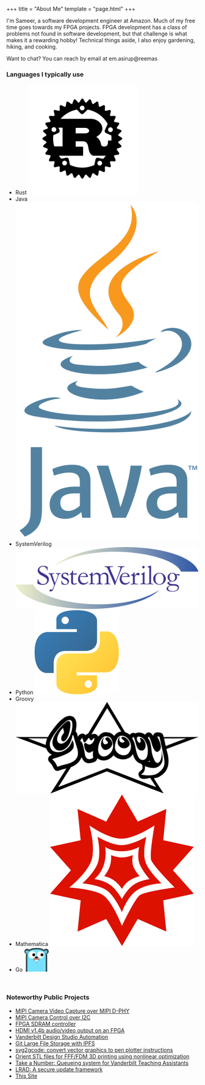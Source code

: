 +++
title = "About Me"
template = "page.html"
+++

I'm Sameer, a software development engineer at Amazon. Much of my free time goes towards my FPGA projects. FPGA development has a class of problems not found in software development, but that challenge is what makes it a rewarding hobby! Technical things aside, I also enjoy gardening, hiking, and cooking.

Want to chat? You can reach by email at <span class="begone-scrapers">em.asirup@reemas</span>

### Languages I typically use

<ul>
    <li>Rust
        <img src="rust.svg" class="ico">
    </li>
    <li>Java
        <img src="java.svg" class="ico">
    </li>
    <li>
        SystemVerilog
        <img src ="system_verilog.svg" class="ico">
    </li>
    <li>Python
        <img src="python.svg" class="ico">
    </li>
    <li>Groovy
        <img src="groovy-logo-black.svg" class="ico">
    </li>
    <li>Mathematica
        <img src="mathematica.svg" class="ico">
    </li>
    <li>Go
        <img src="go.svg" class="ico">
    </li>
</ul>
<br>

### Noteworthy Public Projects
* [MIPI Camera Video Capture over MIPI D-PHY](https://github.com/hdl-util/mipi-csi-2)
* [MIPI Camera Control over I2C](https://github.com/hdl-util/mipi-ccs)
* [FPGA SDRAM controller](https://github.com/hdl-util/sdram-controller/)
* [HDMI v1.4b audio/video output on an FPGA](https://github.com/hdl-util/hdmi/)
* [Vanderbilt Design Studio Automation](https://github.com/vanderbilt-design-studio/state-machine)
* [Git Large File Storage with IPFS](https://github.com/sameer-git-lfs-ipfs)
* [svg2gcode: convert vector graphics to pen plotter instructions](https://github.com/sameer/svg2gcode)
* [Orient STL files for FFF/FDM 3D printing using nonlinear optimization](https://github.com/sameer/orient-stl)
* [Take a Number: Queueing system for Vanderbilt Teaching Assistants](https://github.com/take-a-number/frontend)
* [LRAD: A secure update framework](https://github.com/sameer/lrad)
* [This Site](https://github.com/sameer/purisa.me)
